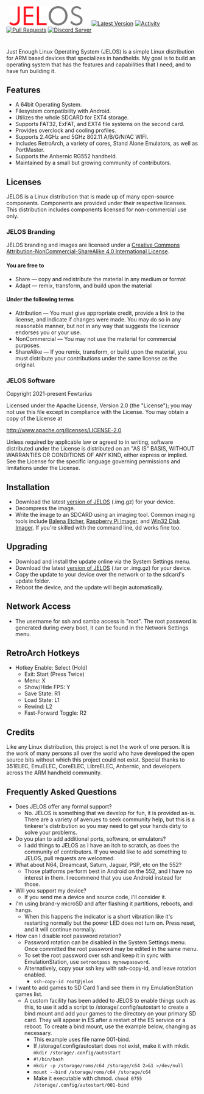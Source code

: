 &nbsp;&nbsp;<img src="https://raw.githubusercontent.com/JustEnoughLinuxOS/distribution/dev/distributions/JELOS/logos/jelos-logo.png" width=192>&nbsp;&nbsp;&nbsp;&nbsp;&nbsp;&nbsp;[![Latest Version](https://img.shields.io/github/release/JustEnoughLinuxOS/distribution.svg?color=5998FF&label=latest%20version&style=flat-square)](https://github.com/JustEnoughLinuxOS/distribution/releases/latest) [![Activity](https://img.shields.io/github/commit-activity/m/JustEnoughLinuxOS/distribution?color=5998FF&style=flat-square)](https://github.com/JustEnoughLinuxOS/distribution/commits) [![Pull Requests](https://img.shields.io/github/issues-pr-closed/JustEnoughLinuxOS/distribution?color=5998FF&style=flat-square)](https://github.com/JustEnoughLinuxOS/distribution/pulls) [![Discord Server](https://img.shields.io/discord/948029830325235753?color=5998FF&label=chat&style=flat-square)](https://discord.gg/seTxckZjJy)
#
Just Enough Linux Operating System (JELOS) is a simple Linux distribution for ARM based devices that specializes in handhelds.  My goal is to build an operating system that has the features and capabilities that I need, and to have fun building it.

## Features
* A 64bit Operating System.
* Filesystem compatibility with Android.
* Utilizes the whole SDCARD for EXT4 storage.
* Supports FAT32, ExFAT, and EXT4 file systems on the second card.
* Provides overclock and cooling profiles.
* Supports 2.4GHz and 5GHz 802.11 A/B/G/N/AC WIFI.
* Includes RetroArch, a variety of cores, Stand Alone Emulators, as well as PortMaster.
* Supports the Anbernic RG552 handheld.
* Maintained by a small but growing community of contributors.

## Licenses
JELOS is a Linux distribution that is made up of many open-source components.  Components are provided under their respective licenses.  This distribution includes components licensed for non-commercial use only.

### JELOS Branding
JELOS branding and images are licensed under a [Creative Commons Attribution-NonCommercial-ShareAlike 4.0 International License](https://creativecommons.org/licenses/by-nc-sa/4.0/).

#### You are free to
* Share — copy and redistribute the material in any medium or format
* Adapt — remix, transform, and build upon the material

#### Under the following terms
* Attribution — You must give appropriate credit, provide a link to the license, and indicate if changes were made. You may do so in any reasonable manner, but not in any way that suggests the licensor endorses you or your use.
* NonCommercial — You may not use the material for commercial purposes.
* ShareAlike — If you remix, transform, or build upon the material, you must distribute your contributions under the same license as the original.

### JELOS Software
Copyright 2021-present Fewtarius

Licensed under the Apache License, Version 2.0 (the "License");
you may not use this file except in compliance with the License.
You may obtain a copy of the License at

http://www.apache.org/licenses/LICENSE-2.0

Unless required by applicable law or agreed to in writing, software
distributed under the License is distributed on an "AS IS" BASIS,
WITHOUT WARRANTIES OR CONDITIONS OF ANY KIND, either express or implied.
See the License for the specific language governing permissions and
limitations under the License.

## Installation
* Download the latest [version of JELOS](https://github.com/JustEnoughLinuxOS/distribution/releases) (.img.gz) for your device.
* Decompress the image.
* Write the image to an SDCARD using an imaging tool.  Common imaging tools include [Balena Etcher](https://www.balena.io/etcher/), [Raspberry Pi Imager](https://www.raspberrypi.com/software/), and [Win32 Disk Imager](https://sourceforge.net/projects/win32diskimager/).  If you're skilled with the command line, dd works fine too.

## Upgrading
* Download and install the update online via the System Settings menu.
* Download the latest [version of JELOS](https://github.com/JustEnoughLinuxOS/distribution/releases) (.tar or .img.gz) for your device.
* Copy the update to your device over the network or to the sdcard's update folder.
* Reboot the device, and the update will begin automatically.

## Network Access
* The username for ssh and samba access is "root".  The root password is generated during every boot, it can be found in the Network Settings menu.

## RetroArch Hotkeys
* Hotkey Enable: Select (Hold)
  * Exit: Start (Press Twice)
  * Menu: X
  * Show/Hide FPS: Y
  * Save State: R1
  * Load State: L1
  * Rewind: L2
  * Fast-Forward Toggle: R2

## Credits
Like any Linux distribution, this project is not the work of one person.  It is the work of many persons all over the world who have developed the open source bits without which this project could not exist.  Special thanks to 351ELEC, EmuELEC, CoreELEC, LibreELEC, Anbernic, and developers across the ARM handheld community.

## Frequently Asked Questions
* Does JELOS offer any formal support?
  * No. JELOS is something that we develop for fun, it is provided as-is.  There are a variety of avenues to seek community help, but this is a tinkerer's distribution so you may need to get your hands dirty to solve your problems.
* Do you plan to add additional ports, software, or emulators?
  * I add things to JELOS as I have an itch to scratch, as does the community of contributors.  If you would like to add something to JELOS, pull requests are welcomed.
* What about N64, Dreamcast, Saturn, Jaguar, PSP, etc on the 552?
  * Those platforms perform best in Android on the 552, and I have no interest in them.  I recommend that you use Android instead for those.
* Will you support my device?
  * If you send me a device and source code, I'll consider it.
* I'm using brand-y microSD and after flashing it partitions, reboots, and hangs.
  * When this happens the indicator is a short vibration like it's restarting normally but the power LED does not turn on.  Press reset, and it will continue normally.
* How can I disable root password rotation?
  * Password rotation can be disabled in the System Settings menu.  Once committed the root password may be edited in the same menu.
  * To set the root password over ssh and keep it in sync with EmulationStation, use ```setrootpass mynewpassword```.
  * Alternatively, copy your ssh key with ssh-copy-id, and leave rotation enabled.
    * ```ssh-copy-id root@jelos```
* I want to add games to SD Card 1 and see them in my EmulationStation games list.
  * A custom facility has been added to JELOS to enable things such as this, to use it add a script to /storage/.config/autostart to create a bind mount and add your games to the directory on your primary SD card.  They will appear in ES after a restart of the ES service or a reboot.  To create a bind mount, use the example below, changing as necessary.
    * This example uses file name 001-bind.
    * If /storage/.config/autostart does not exist, make it with mkdir. ```mkdir /storage/.config/autostart```
    * ```#!/bin/bash```
    * ```mkdir -p /storage/roms/c64 /storage/c64 2>&1 >/dev/null```
    * ```mount --bind /storage/roms/c64 /storage/c64```
    * Make it executable with chmod. ```chmod 0755 /storage/.config/autostart/001-bind```
